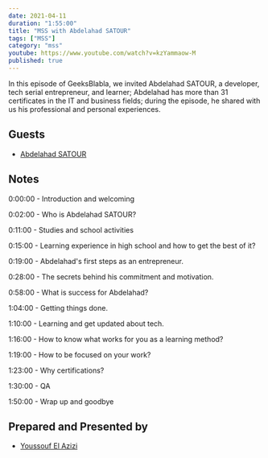 ```yaml
---
date: 2021-04-11
duration: "1:55:00"
title: "MSS with Abdelahad SATOUR"
tags: ["MSS"]
category: "mss"
youtube: https://www.youtube.com/watch?v=kzYammaow-M
published: true
---
```


In this episode of GeeksBlabla, we invited Abdelahad SATOUR, a developer, tech serial entrepreneur, and learner; Abdelahad has more than 31 certificates in the IT and business fields; during the episode, he shared with us his professional and personal experiences.

## Guests

- [Abdelahad SATOUR](https://www.linkedin.com/in/adsatour/)

## Notes

0:00:00 - Introduction and welcoming

0:02:00 - Who is Abdelahad SATOUR?

0:11:00 - Studies and school activities

0:15:00 - Learning experience in high school and how to get the best of it?

0:19:00 - Abdelahad's first steps as an entrepreneur.

0:28:00 - The secrets behind his commitment and motivation.

0:58:00 - What is success for Abdelahad?

1:04:00 - Getting things done.

1:10:00 - Learning and get updated about tech.

1:16:00 - How to know what works for you as a learning method?

1:19:00 - How to be focused on your work?

1:23:00 - Why certifications?

1:30:00 - QA

1:50:00 - Wrap up and goodbye

## Prepared and Presented by

- [Youssouf El Azizi](https://elazizi.com/)
